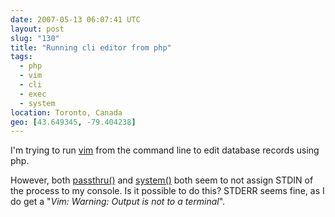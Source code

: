 ```yaml
---
date: 2007-05-13 06:07:41 UTC
layout: post
slug: "130"
title: "Running cli editor from php"
tags:
  - php
  - vim
  - cli
  - exec
  - system
location: Toronto, Canada
geo: [43.649345, -79.404238]
---
```

<p>I'm trying to run <a href="http://en.wikipedia.org/wiki/Vim_(text_editor)">vim</a> from the command line to edit database records using php.</p>

<p>However, both <a href="http://ca.php.net/manual/en/function.passthru.php">passthru()</a> and <a href="http://ca.php.net/manual/en/function.system.php">system()</a> both seem to not assign STDIN of the process to my console. Is it possible to do this? STDERR seems fine, as I do get a "<i>Vim: Warning: Output is not to a terminal</i>".

</p>
